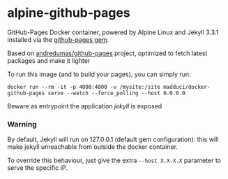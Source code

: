 # alpine-github-pages

GitHub-Pages Docker container, powered by Alpine Linux and Jekyll 3.3.1 installed via the [github-pages gem](https://github.com/github/pages-gem).

Based on [andredumas/github-pages](https://github.com/andredumas/docker-github-pages) project, optimized to fetch latest packages and make it lighter

To run this image (and to build your pages), you can simply run:

`docker run --rm -it -p 4000:4000 -v /mysite:/site madduci/docker-github-pages serve --watch --force_polling --host 0.0.0.0`

Beware as entrypoint the application *jekyll* is exposed

### Warning

By default, Jekyll will run on 127.0.0.1 (default gem configuration): this will make jekyll unreachable from outside the docker container. 

To override this behaviour, just give the extra `--host X.X.X.X` parameter to serve the specific IP.
